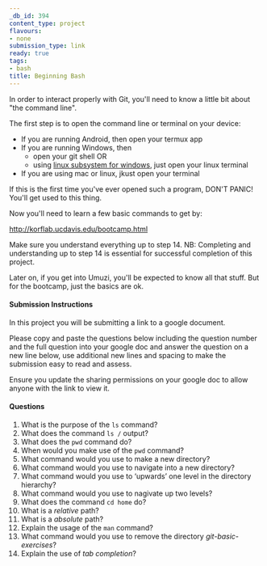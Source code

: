 ```yaml
---
_db_id: 394
content_type: project
flavours:
- none
submission_type: link
ready: true
tags:
- bash
title: Beginning Bash
---
```


In order to interact properly with Git, you'll need to know a little bit about "the command line".

The first step is to open the command line or terminal on your device:

- If you are running Android, then open your termux app
- If you are running Windows, then
  - open your git shell OR
  - using [linux subsystem for windows](https://itsfoss.com/install-bash-on-windows/), just open your linux terminal
- If you are using mac or linux, jkust open your terminal

If this is the first time you've ever opened such a program, DON'T PANIC! You'll get used to this thing.

Now you'll need to learn a few basic commands to get by:

http://korflab.ucdavis.edu/bootcamp.html

Make sure you understand everything up to step 14. NB: Completing and understanding up to step 14 is essential for successful completion of this project.

Later on, if you get into Umuzi, you'll be expected to know all that stuff. But for the bootcamp, just the basics are ok.

#### Submission Instructions

In this project you will be submitting a link to a google document. 

Please copy and paste the questions below including the question number and the full question into your google doc and answer the question on a new line below, use additional new lines and spacing to make the submission easy to read and assess.

Ensure you update the sharing permissions on your google doc to allow anyone with the link to view it.

#### Questions

1. What is the purpose of the `ls` command?
2. What does the command `ls /` output?
3. What does the `pwd` command do?
4. When would you make use of the `pwd` command?
5. What command would you use to make a new directory?
6. What command would you use to navigate into a new directory?
7. What command would you use to ‘upwards’ one level in the directory hierarchy?
8. What command would you use to nagivate up two levels?
9. What does the command `cd home` do?
10. What is a *relative* path?
11. What is a *absolute* path?
12. Explain the usage of the `man` command?
13. What command would you use to remove the directory *git-basic-exercises*?
14. Explain the use of *tab completion*?




